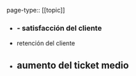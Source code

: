 page-type:: [[topic]]
- ### - satisfacción del cliente
- retención del cliente
- aumento del ticket medio
  - 


